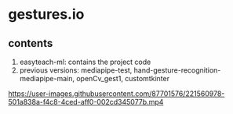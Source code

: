 # gestures.io

## contents
1. easyteach-ml: contains the project code
2. previous versions: mediapipe-test, hand-gesture-recognition-mediapipe-main, openCv_gest1, customtkinter



https://user-images.githubusercontent.com/87701576/221560978-501a838a-f4c8-4ced-aff0-002cd345077b.mp4

